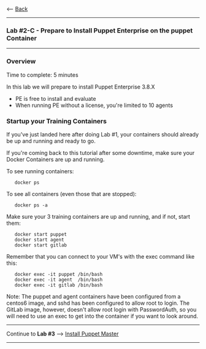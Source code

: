 
<-- [Back](/tutorial/01c-Provision-Training-Containers.md)

---

### Lab #2-C - Prepare to Install Puppet Enterprise on the **puppet** Container ###

---

### Overview ###

Time to complete:  5 minutes

In this lab we will prepare to install Puppet Enterprise 3.8.X

* PE is free to install and evaluate
* When running PE without a license, you're limited to 10 agents

### Startup your Training Containers ###

If you've just landed here after doing Lab #1, your containers should already be
up and running and ready to go.

If you're coming back to this tutorial after some downtime, make sure your Docker Containers
are up and running.

To see running containers:

```
   docker ps
```

To see all containers (even those that are stopped):

```
   docker ps -a
```

Make sure your 3 training containers are up and running, and if not, start them:

```
   docker start puppet
   docker start agent
   docker start gitlab
```

Remember that you can connect to your VM's with the exec command like this:

```
   docker exec -it puppet /bin/bash
   docker exec -it agent  /bin/bash
   docker exec -it gitlab /bin/bash
```

Note:  The puppet and agent containers have been configured from a centos6
image, and sshd has been configured to allow root to login.  The GitLab image,
however, doesn't allow root login with PasswordAuth, so you will need to use
an exec to get into the container if you want to look around.

---

Continue to **Lab #3** --> [Install Puppet Master](03-Install-Puppet-Master.md)

---

